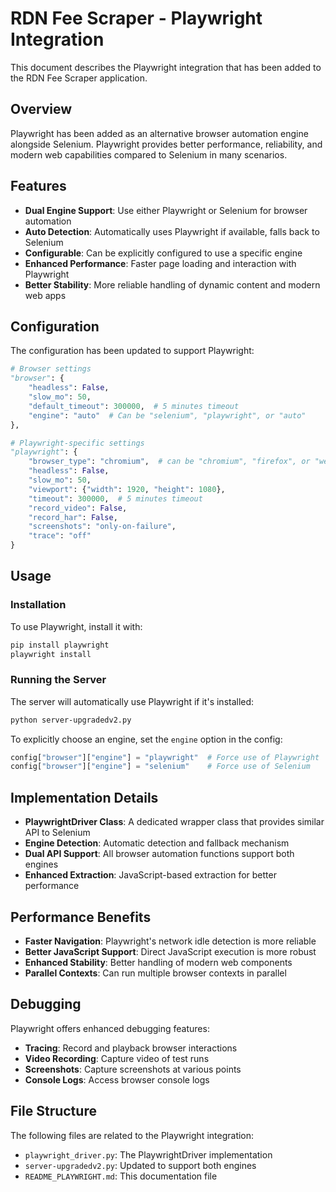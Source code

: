 # RDN Fee Scraper - Playwright Integration

This document describes the Playwright integration that has been added to the RDN Fee Scraper application.

## Overview

Playwright has been added as an alternative browser automation engine alongside Selenium. Playwright provides better performance, reliability, and modern web capabilities compared to Selenium in many scenarios.

## Features

- **Dual Engine Support**: Use either Playwright or Selenium for browser automation
- **Auto Detection**: Automatically uses Playwright if available, falls back to Selenium
- **Configurable**: Can be explicitly configured to use a specific engine
- **Enhanced Performance**: Faster page loading and interaction with Playwright
- **Better Stability**: More reliable handling of dynamic content and modern web apps

## Configuration

The configuration has been updated to support Playwright:

```python
# Browser settings
"browser": {
    "headless": False,
    "slow_mo": 50,
    "default_timeout": 300000,  # 5 minutes timeout
    "engine": "auto"  # Can be "selenium", "playwright", or "auto"
},

# Playwright-specific settings
"playwright": {
    "browser_type": "chromium",  # can be "chromium", "firefox", or "webkit"
    "headless": False,
    "slow_mo": 50,
    "viewport": {"width": 1920, "height": 1080},
    "timeout": 300000,  # 5 minutes timeout
    "record_video": False,
    "record_har": False,
    "screenshots": "only-on-failure",
    "trace": "off"
}
```

## Usage

### Installation

To use Playwright, install it with:

```bash
pip install playwright
playwright install
```

### Running the Server

The server will automatically use Playwright if it's installed:

```bash
python server-upgradedv2.py
```

To explicitly choose an engine, set the `engine` option in the config:

```python
config["browser"]["engine"] = "playwright"  # Force use of Playwright
config["browser"]["engine"] = "selenium"    # Force use of Selenium
```

## Implementation Details

- **PlaywrightDriver Class**: A dedicated wrapper class that provides similar API to Selenium
- **Engine Detection**: Automatic detection and fallback mechanism
- **Dual API Support**: All browser automation functions support both engines
- **Enhanced Extraction**: JavaScript-based extraction for better performance

## Performance Benefits

- **Faster Navigation**: Playwright's network idle detection is more reliable
- **Better JavaScript Support**: Direct JavaScript execution is more robust
- **Enhanced Stability**: Better handling of modern web components
- **Parallel Contexts**: Can run multiple browser contexts in parallel

## Debugging

Playwright offers enhanced debugging features:

- **Tracing**: Record and playback browser interactions
- **Video Recording**: Capture video of test runs
- **Screenshots**: Capture screenshots at various points
- **Console Logs**: Access browser console logs

## File Structure

The following files are related to the Playwright integration:

- `playwright_driver.py`: The PlaywrightDriver implementation
- `server-upgradedv2.py`: Updated to support both engines
- `README_PLAYWRIGHT.md`: This documentation file
